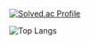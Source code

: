 [![Solved.ac Profile](http://mazassumnida.wtf/api/generate_badge?boj=royallhs)](https://solved.ac/royallhs)

![Top Langs](https://github-readme-stats.vercel.app/api/top-langs/?username=Hwasoo-Jeon&layout=compact&theme=dracula)
<!--
**Hwasoo-Jeon/Hwasoo-Jeon** is a ✨ _special_ ✨ repository because its `README.md` (this file) appears on your GitHub profile.

Here are some ideas to get you started:

- 🔭 I’m currently working on ...
- 🌱 I’m currently learning ...
- 👯 I’m looking to collaborate on ...
- 🤔 I’m looking for help with ...
- 💬 Ask me about ...
- 📫 How to reach me: ...
- 😄 Pronouns: ...
- ⚡ Fun fact: ...
-->

